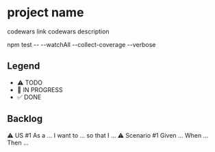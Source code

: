 # project name
codewars link
codewars description

npm test -- --watchAll --collect-coverage --verbose

## Legend
- ⚠ TODO
- 🚧 IN PROGRESS
- ✅ DONE

## Backlog
⚠ US #1 As a ... I want to ... so that I ...
 ⚠ Scenario #1 Given ... When ... Then ...
